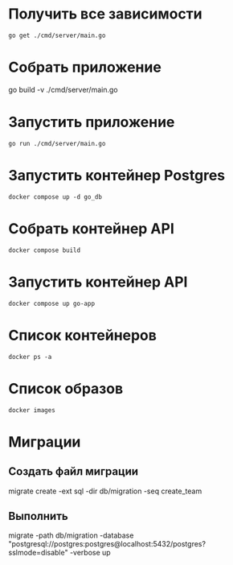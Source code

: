 # Получить все зависимости
`go get ./cmd/server/main.go`

# Собрать приложение
go build -v ./cmd/server/main.go

# Запустить приложение
`go run ./cmd/server/main.go`

# Запустить контейнер Postgres
`docker compose up -d go_db`

# Собрать контейнер API
`docker compose build`

# Запустить контейнер API
`docker compose up go-app`

# Список контейнеров
`docker ps -a`

# Список образов
`docker images`

# Миграции
## Создать файл миграции
migrate create -ext sql -dir db/migration -seq create_team

## Выполнить
migrate -path db/migration -database "postgresql://postgres:postgres@localhost:5432/postgres?sslmode=disable" -verbose up